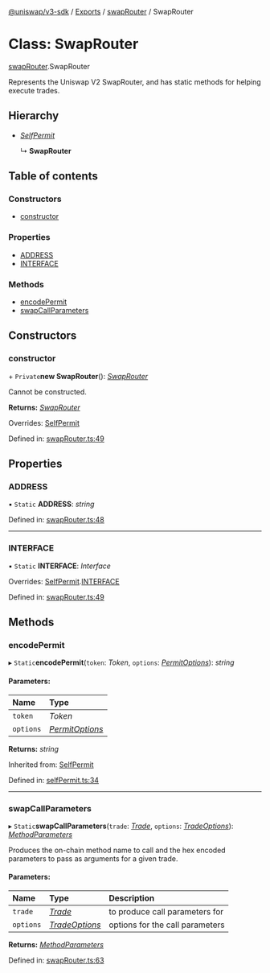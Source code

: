 [@uniswap/v3-sdk](../README.md) / [Exports](../modules.md) / [swapRouter](../modules/swaprouter.md) / SwapRouter

# Class: SwapRouter

[swapRouter](../modules/swaprouter.md).SwapRouter

Represents the Uniswap V2 SwapRouter, and has static methods for helping execute trades.

## Hierarchy

* [*SelfPermit*](selfpermit.selfpermit-1.md)

  ↳ **SwapRouter**

## Table of contents

### Constructors

- [constructor](swaprouter.swaprouter-1.md#constructor)

### Properties

- [ADDRESS](swaprouter.swaprouter-1.md#address)
- [INTERFACE](swaprouter.swaprouter-1.md#interface)

### Methods

- [encodePermit](swaprouter.swaprouter-1.md#encodepermit)
- [swapCallParameters](swaprouter.swaprouter-1.md#swapcallparameters)

## Constructors

### constructor

\+ `Private`**new SwapRouter**(): [*SwapRouter*](swaprouter.swaprouter-1.md)

Cannot be constructed.

**Returns:** [*SwapRouter*](swaprouter.swaprouter-1.md)

Overrides: [SelfPermit](selfpermit.selfpermit-1.md)

Defined in: [swapRouter.ts:49](https://github.com/Uniswap/uniswap-v3-sdk/blob/4a7e393/src/swapRouter.ts#L49)

## Properties

### ADDRESS

▪ `Static` **ADDRESS**: *string*

Defined in: [swapRouter.ts:48](https://github.com/Uniswap/uniswap-v3-sdk/blob/4a7e393/src/swapRouter.ts#L48)

___

### INTERFACE

▪ `Static` **INTERFACE**: *Interface*

Overrides: [SelfPermit](selfpermit.selfpermit-1.md).[INTERFACE](selfpermit.selfpermit-1.md#interface)

Defined in: [swapRouter.ts:49](https://github.com/Uniswap/uniswap-v3-sdk/blob/4a7e393/src/swapRouter.ts#L49)

## Methods

### encodePermit

▸ `Static`**encodePermit**(`token`: *Token*, `options`: [*PermitOptions*](../modules/selfpermit.md#permitoptions)): *string*

#### Parameters:

| Name | Type |
| :------ | :------ |
| `token` | *Token* |
| `options` | [*PermitOptions*](../modules/selfpermit.md#permitoptions) |

**Returns:** *string*

Inherited from: [SelfPermit](selfpermit.selfpermit-1.md)

Defined in: [selfPermit.ts:34](https://github.com/Uniswap/uniswap-v3-sdk/blob/4a7e393/src/selfPermit.ts#L34)

___

### swapCallParameters

▸ `Static`**swapCallParameters**(`trade`: [*Trade*](entities_trade.trade.md), `options`: [*TradeOptions*](../interfaces/swaprouter.tradeoptions.md)): [*MethodParameters*](../interfaces/utils_calldata.methodparameters.md)

Produces the on-chain method name to call and the hex encoded parameters to pass as arguments for a given trade.

#### Parameters:

| Name | Type | Description |
| :------ | :------ | :------ |
| `trade` | [*Trade*](entities_trade.trade.md) | to produce call parameters for |
| `options` | [*TradeOptions*](../interfaces/swaprouter.tradeoptions.md) | options for the call parameters |

**Returns:** [*MethodParameters*](../interfaces/utils_calldata.methodparameters.md)

Defined in: [swapRouter.ts:63](https://github.com/Uniswap/uniswap-v3-sdk/blob/4a7e393/src/swapRouter.ts#L63)
